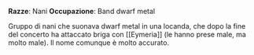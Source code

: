 **Razze**: Nani
**Occupazione**: Band dwarf metal

Gruppo di nani che suonava dwarf metal in una locanda, che dopo la fine del concerto ha attaccato briga con [[Eymeria]] (le hanno prese male, ma molto male).
Il nome comunque è molto accurato.